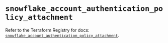 # `snowflake_account_authentication_policy_attachment`

Refer to the Terraform Registry for docs: [`snowflake_account_authentication_policy_attachment`](https://registry.terraform.io/providers/snowflake-labs/snowflake/1.0.5/docs/resources/account_authentication_policy_attachment).
